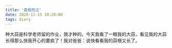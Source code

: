 ```yaml
---
title: '喜极而泣'
date: 2020-11-15 10:28:00
tags: diary
---
```

种大蒜是科学老师留的作业，我才种的。今天我看了一眼我的大蒜，看见我的大蒜长得那么快我开心的要疯了！我对爸爸：说快看看我的蒜根又长了。
